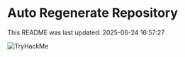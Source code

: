 # Auto Regenerate Repository

This README was last updated: 2025-06-24 16:57:27

 ![TryHackMe](https://tryhackme.com/badge/533634)